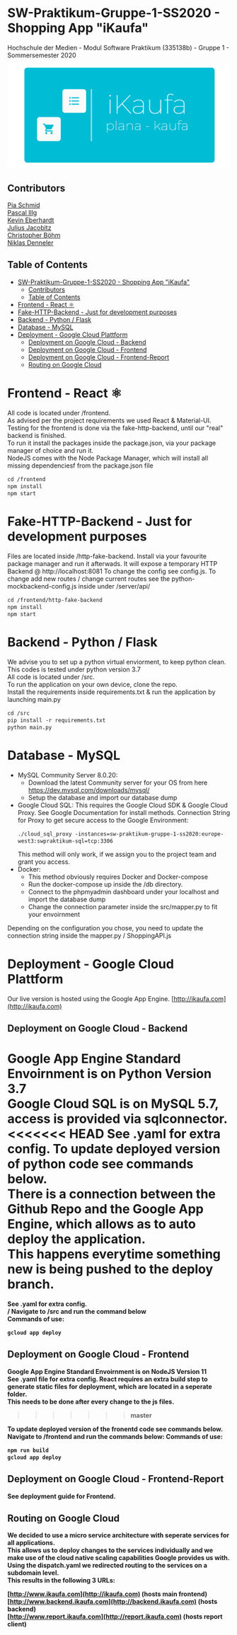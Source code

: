 # SW-Praktikum-Gruppe-1-SS2020 - Shopping App "iKaufa"
Hochschule der Medien - Modul Software Praktikum (335138b) - Gruppe 1 - Sommersemester 2020

<p align="center">
<img href="http://ikaufa.com" src="frontend/src/icons/ikaufa.png">
<p>

## Contributors
[Pia Schmid](https://github.com/PiaSchmid)<br>
[Pascal Illg](https://github.com/pasillg)<br>
[Kevin Eberhardt](https://github.com/kevin-eberhardt)<br>
[Julius Jacobitz](https://github.com/JuliusJacobitz)<br>
[Christopher Böhm](https://github.com/christopherboehm1)<br>
[Niklas Denneler](https://github.com/niklasden)<br>


## Table of Contents
- [SW-Praktikum-Gruppe-1-SS2020 - Shopping App "iKaufa"](#sw-praktikum-gruppe-1-ss2020---shopping-app-ikaufa)
  - [Contributors](#contributors)
  - [Table of Contents](#table-of-contents)
- [Frontend - React ⚛️](#frontend---react-️)
- [Fake-HTTP-Backend - Just for development purposes](#fake-http-backend---just-for-development-purposes)
- [Backend - Python / Flask](#backend---python--flask)
- [Database - MySQL](#database---mysql)
- [Deployment - Google Cloud Plattform](#deployment---google-cloud-plattform)
  - [Deployment on Google Cloud - Backend](#deployment-on-google-cloud---backend)
  - [Deployment on Google Cloud - Frontend](#deployment-on-google-cloud---frontend)
  - [Deployment on Google Cloud - Frontend-Report](#deployment-on-google-cloud---frontend-report)
  - [Routing on Google Cloud](#routing-on-google-cloud)
  
# Frontend - React ⚛️
All code is located under /frontend. <br>
As advised per the project requirements we used React & Material-UI.<br>
Testing for the frontend is done via the fake-http-backend, until our "real" backend is finished.<br>
To run it install the packages inside the package.json, via your package manager of choice and run it.<br>
NodeJS comes with the Node Package Manager, which will install all missing dependenciesf from the package.json file<br>

```
cd /frontend 
npm install 
npm start
```

# Fake-HTTP-Backend - Just for development purposes
Files are located inside /http-fake-backend.
Install via your favourite package manager and run it afterwads.
It will expose a temporary HTTP Backend @ http://localhost:8081
To change the config see config.js.
To change add new routes / change current routes see the python-mockbackend-config.js inside under /server/api/

```
cd /frontend/http-fake-backend
npm install 
npm start
```

# Backend - Python / Flask
We advise you to set up a python virtual enviorment, to keep python clean. <br>
This codes is tested under python version 3.7 <br>
All code is located under /src. <br>
To run the application on your own device, clone the repo. <br>
Install the requirements inside requirements.txt & run the application by launching main.py <br>

```
cd /src
pip install -r requirements.txt     
python main.py    
```


# Database - MySQL
- MySQL Community Server 8.0.20:
    - Download the latest Community server for your OS from here https://dev.mysql.com/downloads/mysql/
    - Setup the database and import our database dump
- Google Cloud SQL:
    This requires the Google Cloud SDK & Google Cloud Proxy.
    See Google Documentation for install methods.
    Connection String for Proxy to get secure access to the Google Environment:
    ```
    ./cloud_sql_proxy -instances=sw-praktikum-gruppe-1-ss2020:europe-west3:swpraktikum-sql=tcp:3306
    ```
    This method will only work, if we assign you to the project team and grant you access.
- Docker:
    - This method obviously requires Docker and Docker-compose
    - Run the docker-compose up inside the /db directory. 
    - Connect to the phpmyadmin dashboard under your localhost and import the database dump
    - Change the connection parameter inside the src/mapper.py to fit your envoirnment

Depending on the configuration you chose, you need to update the connection string inside the mapper.py / ShoppingAPI.js  

# Deployment - Google Cloud Plattform
Our live version is hosted using the Google App Engine.
[http://ikaufa.com](http://ikaufa.com)

## Deployment on Google Cloud - Backend
Google App Engine Standard Envoirnment is on Python Version 3.7 <br>
Google Cloud SQL is on MySQL 5.7, access is provided via sqlconnector. <br>
<<<<<<< HEAD
See .yaml for extra config.
To update deployed version of python code see commands below.<br>
There is a connection between the Github Repo and the Google App Engine, which allows as to auto deploy the application. <br>
This happens everytime something new is being pushed to the deploy branch.<b>
=======
See .yaml for extra config. <br>/
Navigate to /src and run the command below<br>
Commands of use:
```
gcloud app deploy
```

## Deployment on Google Cloud - Frontend
Google App Engine Standard Envoirnment is on NodeJS Version 11 <br>
See .yaml file for extra config.
React requires an extra build step to generate static files for deployment, which are located in a seperate folder. <br>
This needs to be done after every change to the js files.
>>>>>>> master

To update deployed version of the fronentd code see commands below.<br>
Navigate to /frontend and run the commands below:
Commands of use:
```
npm run build
gcloud app deploy
```

## Deployment on Google Cloud - Frontend-Report
See deployment guide for Frontend.

## Routing on Google Cloud
We decided to use a micro service architecture with seperate services for all applications.<br>
This allows us to deploy changes to the services individually and we make use of the cloud native scaling capabilities Google provides us with.<br>
Using the dispatch.yaml we redirected routing to the services on a subdomain level.<br>
This results in the following 3 URLs:<br>

[http://www.ikaufa.com](http://ikaufa.com) (hosts main frontend)<br>
[http://www.backend.ikaufa.com](http://backend.ikaufa.com) (hosts backend)<br>
[http://www.report.ikaufa.com](http://report.ikaufa.com) (hosts report client)<br>